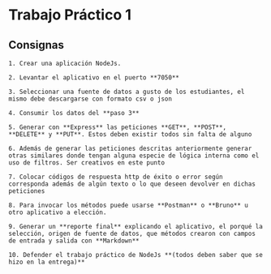# Trabajo Práctico 1

## Consignas

    1. Crear una aplicación NodeJs.

    2. Levantar el aplicativo en el puerto **7050**

    3. Seleccionar una fuente de datos a gusto de los estudiantes, el mismo debe descargarse con formato csv o json

    4. Consumir los datos del **paso 3**

    5. Generar con **Express** las peticiones **GET**, **POST**, **DELETE** y **PUT**. Estos deben existir todos sin falta de alguno

    6. Además de generar las peticiones descritas anteriormente generar otras similares donde tengan alguna especie de lógica interna como el uso de filtros. Ser creativos en este punto

    7. Colocar códigos de respuesta http de éxito o error según corresponda además de algún texto o lo que deseen devolver en dichas peticiones

    8. Para invocar los métodos puede usarse **Postman** o **Bruno** u otro aplicativo a elección.

    9. Generar un **reporte final** explicando el aplicativo, el porqué la selección, origen de fuente de datos, que métodos crearon con campos de entrada y salida con **Markdown**

    10. Defender el trabajo práctico de NodeJs **(todos deben saber que se hizo en la entrega)**
